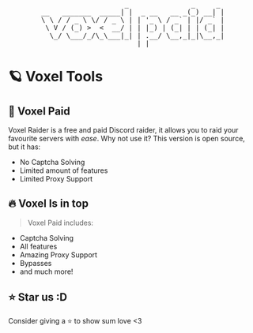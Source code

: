 <div align="center">
<pre>
                    _               _     _ 
__   _______  _____| |  _ __   __ _(_) __| |
\ \ / / _ \ \/ / _ \ | | '_ \ / _` | |/ _` |
 \ V / (_) >  <  __/ | | |_) | (_| | | (_| |
  \_/ \___/_/\_\___|_| | .__/ \__,_|_|\__,_|
                       |_|                  
</pre>
</div>

# 🪐 Voxel Tools
## 🔹 Voxel Paid

Voxel Raider is a free and paid Discord raider, it allows you to raid your favourite servers with *ease*. Why not use it? This version is open source, but it has:
- No Captcha Solving
- Limited amount of features
- Limited Proxy Support

## 🔥 Voxel Is in top

> Voxel Paid includes:
- Captcha Solving
- All features
- Amazing Proxy Support
- Bypasses
- and much more!

## ⭐ Star us :D
Consider giving a ⭐ to show sum love <3
